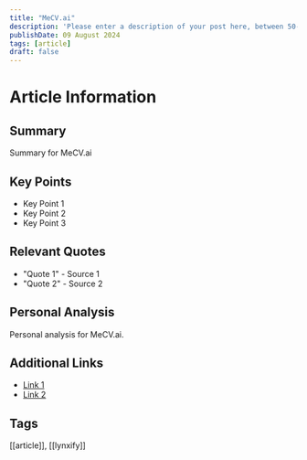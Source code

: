 ```yaml
---
title: "MeCV.ai"
description: 'Please enter a description of your post here, between 50-160 chars!'
publishDate: 09 August 2024
tags: [article]
draft: false
---
```


# Article Information

## Summary
Summary for MeCV.ai

## Key Points
- Key Point 1
- Key Point 2
- Key Point 3

## Relevant Quotes
- "Quote 1" - Source 1
- "Quote 2" - Source 2

## Personal Analysis
Personal analysis for MeCV.ai.

## Additional Links
- [Link 1](#)
- [Link 2](#)

## Tags
[[article]], [[lynxify]]